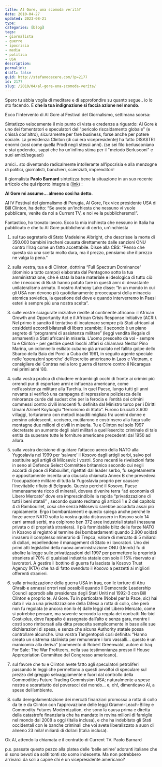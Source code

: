 ```yaml
---
title: Al Gore, una scomoda verità?
date: 2010-04-27
updated: 2023-08-21
type: 
categories: [blog]
tags:
- giornalista
- guerre
- ipocrisia
- media
- politica
- USA
description: 
permalink: 
draft: false
guid: http://stefanocecere.com/?p=2177
id: 2177
slug: /2010/04/al-gore-una-scomoda-verita/
---
```


Spero tu abbia voglia di meditare e di approfondire su quanto segue.. io lo sto facendo. E **che la tua indignazione si faccia azione nel mondo**.

Ecco l'intervento di Al Gore al Festival del Giornalismo, settimana scorsa:

Sintetizzo velocemente il mio punto di vista e credenze a riguardo: Al Gore è uno dei fomentatori e speculatori del "pericolo riscaldamento globale" (e chissà cos'altro), sicuramente per fare business, forse anche per potere sociale. La presidenza Clinton (di cui era vicepresidente) ha fatto DISASTRI enormi (così come quella Prodi negli stessi anni). (se sei filo berlusconiano e stai godendo.. sappi che ho un'infima stima per il "metodo Berlusconi" e suoi amici/seguaci)

amici.. sto diventando radicalmente intollerante all'ipocrisia e alla menzogne di politici, giornalisti, banchieri, scienziati, imprenditori!

Il giornalista **Paolo Barnard** sintetizza bene la situazione in un suo recente articolo che qui riporto integrale ([link](http://paolobarnard.info/intervento_mostra_go.php?id=180)) :

**Al Gore mi assume… almeno così ha detto.**

Al IV Festival del giornalismo di Perugia, Al Gore, l’ex vice presidente USA di Bill Clinton, ha detto: “Se avete un'inchiesta che nessuno vi vuole pubblicare, venite da noi a Current TV, e noi ve la pubblicheremo!”.

Fantastico, ho trovato lavoro. Ecco la mia inchiesta che nessuno in Italia ha pubblicato e che tu Al Gore pubblicherai di certo, un'inchiesta

1) sul tuo segretario di Stato Madeleine Albright, che descrisse la morte di 350.000 bambini iracheni causata direttamente dalle sanzioni ONU contro l’Iraq come un fatto accettabile. Disse alla CBS: “Penso che questa sia una scelta molto dura, ma il prezzo, pensiamo che il prezzo ne valga la pena.”

2) sulla vostra, tua e di Clinton, dottrina “Full Spectrum Dominance” (dominio a tutto campo) elaborata dal Pentagono sotto la tua amministrazione, che è stata la base materiale e ideologica di tutto ciò che i neocons di Bush hanno potuto fare in questi anni di devastante unilateralismo armato. Il vostro Anthony Lake disse: “In un mondo in cui gli USA non devono più quotidianamente preoccuparsi della minaccia atomica sovietica, la questione del dove e quando interverremo in Paesi esteri è sempre più una nostra scelta”.

3) sulle vostre sciagurate iniziative rivolte al continente africano: il African Growth and Opportunity Act e il African Crisis Response Initiative (ACRI). Nel primo è sancito il tentativo di incatenare sempre più Stati africani ai cosiddetti accordi bilaterali di libero scambio; il secondo è un piano segreto di “programmi di assistenza militare” (leggi vendita illegale di armamenti) a Stati africani in miseria. L’uomo prescelto da voi - sempre tu e Clinton - per gestire questi loschi affari si chiamava Nestor Pino Marina, un colonnello esiliato cubano già arruolato nel fallito golpe dello Sbarco della Baia dei Porci a Cuba del 1961, in seguito agente speciale nelle ‘operazioni sporche’ dell’esercito americano in Laos e Vietnam, e consigliere dei Contras nella loro guerra di terrore contro il Nicaragua nei primi anni ’80.

4) sulla vostra pratica di chiudere entrambi gli occhi di fronte ai crimini più orrendi pur di esportare armi e influenza americane, come nell’assistenza militare alla Turchia. In quel Paese, lungo tutti gli anni novanta si verificò una campagna di repressione poliziesca delle minoranze curde del sudest che per la ferocia e l’entità dei crimini commessi contro civili innocenti fu definita dal Ministro turco per i Diritti Umani Azimet Koyluoglu “terrorismo di Stato”. Furono bruciati 3.600 villaggi, torturarono con metodi inauditi migliaia fra uomini donne e persino adolescenti, uccisero, mutilarono e costrinsero alla fuga sulle montagne due milioni di civili in miseria. Tu e Clinton nel solo 1997 decretaste un aumento degli aiuti militari a quell’esercito criminale di tale entità da superare tutte le forniture americane precedenti dal 1950 ad allora.

5) sulla vostra decisione di guidare l’attacco aereo della NATO alla Yugoslavia nel 1999 per ‘salvare’ il Kosovo dagli artigli serbi, salvo poi sostituire agli artigli di Milosevic i vostri. Sono recenti le rivelazioni fatte in seno al Defence Select Committee britannico secondo cui negli accordi di pace di Rabouillet, rigettati dal leader serbo, fu segretamente e appositamente inserita una clausola chiamata Annex B che prevedeva l’occupazione militare di tutta la Yugoslavia proprio per causare l’inevitabile rifiuto di Belgrado. Questo perché il Kosovo, Paese immensamente ricco di minerali, doveva divenire terra “ad economia di Libero Mercato” dove era imprescindibile la rapida “privatizzazione di tutti i beni statali” , secondo quanto recitano gli articoli 1 e 2 del capitolo 4 di Rambouillet, cosa che senza Milosevic sarebbe accaduta assai più rapidamente. Ergo i bombardamenti e questo spiega anche perché le forze aeree NATO sotto la vostra guida distrussero in Kosovo solo 14 carri armati serbi, ma colpirono ben 372 aree industriali statali (nessuna privata o di proprietà straniera). Il più formidabile blitz delle forze NATO in Kosovo si registrò al termine dei bombardamenti quando 2.900 soldati invasero il complesso minerario di Trepca, valore di mercato di 5 miliardi di dollari, espellendone il management di Stato e i lavoratori. Uno dei primi atti legislativi della nuova amministrazione ONU (Unmik) fu di abolire la legge sulle privatizzazioni del 1997 per permettere la proprietà straniera al 70% di qualsiasi industria statale con solo il 15% riservato ai lavoratori. A gestire il bottino di guerra fu lasciata la Kosovo Trust Agency (KTA) che ha di fatto svenduto il Kosovo a pezzetti ai migliori offerenti stranieri.

6) sulla privatizzazione della guerra USA in Iraq, con le torture di Abu Ghraib e annessi orrori resi possibili quando il Democratic Leadership Council approdò alla presidenza degli Stati Uniti nel 1992-3 con Bill Clinton e proprio te, Al Gore. Tu in particolare (Nobel per la Pace, sic) hai dato il via a una privatizzazione della Difesa a rotta di collo, che però non fu regolata (e ancora non lo è) dalle leggi del Libero Mercato, come si potrebbe pensare, ma sovente secondo la regola dei contratti No-bid Cost-plus, dove l’appalto è assegnato dall’alto e senza gara, mentre i costi sono rimborsati alla ditta prescelta semplicemente in base alle sue dichiarazioni di spesa, e senza che alcuna Authority statale possa controllare alcunché. Una vostra Tangentopoli così definita: “Hanno creato un sistrema stalinista per remunerare i loro vassalli… questo è un manicomio alla deriva” (commento di Robert Greenwald, autore di Iraq For Sale: The War Profiteers, nella sua testimonianza presso il House Appropriation Committee del Congresso americano).

7) sul favore che tu e Clinton avete fatto agli speculatori petroliferi passando le leggi che permettono a questi avvoltoi di speculare sul prezzo del greggio selvaggiamente e fuori dal controllo della Commodities Future Trading Commission USA; naturalmente a spese nostre e soprattutto dei poveracci del mondo… e, oh!, dimenticavo Al, a spese dell’ambiente.

8) sulla deregolamentazione dei mercati finanziari promossa a rotta di collo da te e da Clinton con l’approvazione delle leggi Gramm-Leach-Bliley e Commodity Futures Modernization, che sono la causa prima e diretta della catastrofe finanziaria che ha mandato in rovina milioni di famiglie nel mondo dal 2008 a oggi (Italia inclusa), e che ha indebitato gli Stati occidentali con le banche criminali che voi avete liberalizzato a suon di almeno 23 mila! miliardi di dollari (Italia inclusa).

Ok Al, attendo la chiamata e il contratto di Current TV. Paolo Barnard

p.s. passate questo pezzo alla platea delle ‘belle anime’ adoranti italiane che si sono bevuti da soliti tonti sto uomo indecente. Ma non potrebbero arrivarci da soli a capire chi è un vicepresidente americano?